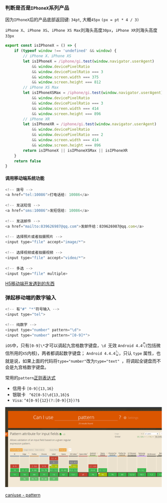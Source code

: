 ### 判断是否是`IPhoneX`系列产品

因为`IPhoneX`后的产品底部返回键: `34pt`, 大概`45px` `(px = pt * 4 / 3)`

`iPhone X`、`iPhone XS`、`iPhone XS Max`刘海头高度`30px`，`iPhone XR`刘海头高度`33px`

```javascript
export const isIPhoneX = () => {
    if (typeof window !== 'undefined' && window) {
        // iPhone X、iPhone XS
        let isIPhoneX = /iphone/gi.test(window.navigator.userAgent)
            && window.devicePixelRatio
            && window.devicePixelRatio === 3
            && window.screen.width === 375
            && window.screen.height === 812
        // iPhone XS Max
        let isIPhoneXSMax = /iphone/gi.test(window.navigator.userAgent)
            && window.devicePixelRatio
            && window.devicePixelRatio === 3
            && window.screen.width === 414
            && window.screen.height === 896
        // iPhone XR
        let isIPhoneXR = /iphone/gi.test(window.navigator.userAgent)
            && window.devicePixelRatio
            && window.devicePixelRatio === 2
            && window.screen.width === 414
            && window.screen.height === 896
        return isIPhoneX || isIPhoneXSMax || isIPhoneXR
    }
    return false
}

```

#### 调用移动端系统功能

```javascript
<!-- 拨号 -->
<a href="tel:10086">打电话给: 10086</a>

<!-- 发送短信 -->
<a href="sms:10086">发短信给: 10086</a>

<!-- 发送邮件 -->
<a href="mailto:839626987@qq.com">发邮件给：839626987@qq.com</a>

<!-- 选择照片或者拍摄照片 -->
<input type="file" accept="image/*">

<!-- 选择视频或者拍摄视频 -->
<input type="file" accept="video/*">

<!-- 多选 -->
<input type="file" multiple>
```

[H5移动端开发遇到的东西](https://juejin.im/post/5d6e1899e51d453b1e478b29)

### 弹起移动端的数字输入

```javascript
<!-- 有"#" "*"符号输入 -->
<input type="tel">

<!-- 纯数字 -->
<input type="number" pattern="\d"> 
<input type="number" pattern="[0-9]*">  
```

`iOS`中，只有`[0-9]\*`才可以调起九宫格数字键盘，`\d `无效
`Android 4.4`👇(包括微信所用的`X5`内核)，两者都调起数字键盘；
`Android 4.4.4`👆，只认 `type` 属性，也就是说，如果上面的代码将` type="number" `改为`type="text" `，将调起全键盘而不会是九宫格数字键盘。

常用的`pattern`[正则表达式](notes/HTML-CSS-Javascript/regular_expression/common_reg_exps.md)

- 信用卡  `[0-9]{13,16}`
- 银联卡 ` ^62[0-5]\d{13,16}$`
- `Visa`: `^4[0-9]{12}(?:[0-9]{3})?$`

![caniuse-pattern](./images/caniuse-pattern.png ":no-zoom")

[caniuse - pattern](https://caniuse.com/#search=pattern)